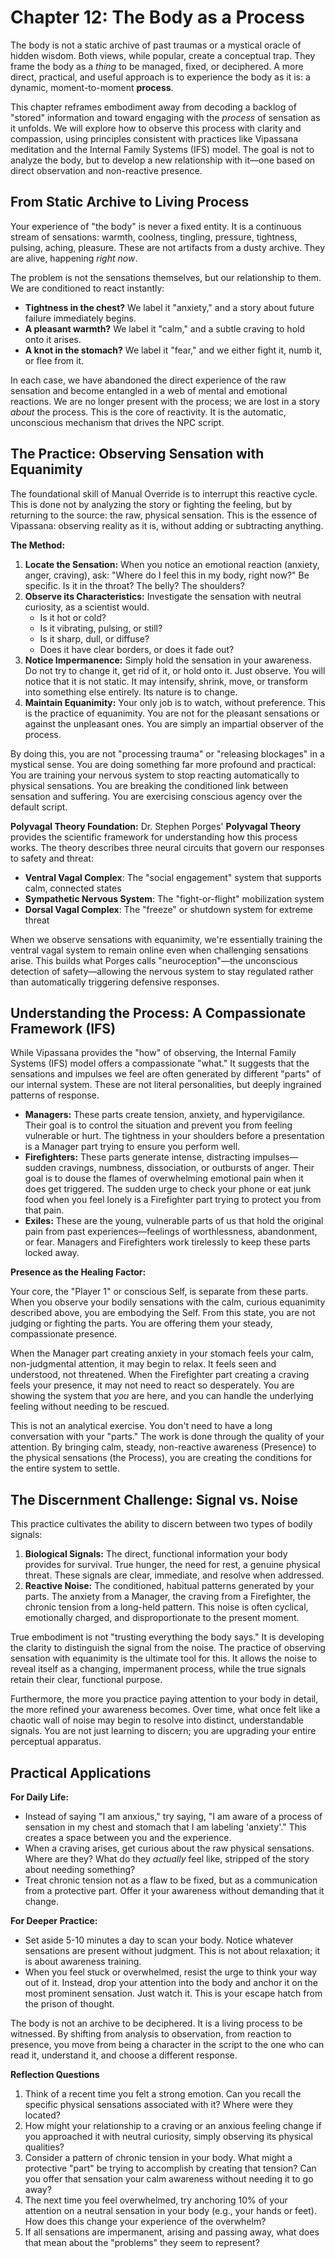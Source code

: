 # Chapter 12: The Body as a Process

The body is not a static archive of past traumas or a mystical oracle of hidden wisdom. Both views, while popular, create a conceptual trap. They frame the body as a *thing* to be managed, fixed, or deciphered. A more direct, practical, and useful approach is to experience the body as it is: a dynamic, moment-to-moment **process**.

This chapter reframes embodiment away from decoding a backlog of "stored" information and toward engaging with the *process* of sensation as it unfolds. We will explore how to observe this process with clarity and compassion, using principles consistent with practices like Vipassana meditation and the Internal Family Systems (IFS) model. The goal is not to analyze the body, but to develop a new relationship with it—one based on direct observation and non-reactive presence.

## From Static Archive to Living Process

Your experience of "the body" is never a fixed entity. It is a continuous stream of sensations: warmth, coolness, tingling, pressure, tightness, pulsing, aching, pleasure. These are not artifacts from a dusty archive. They are alive, happening *right now*.

The problem is not the sensations themselves, but our relationship to them. We are conditioned to react instantly:
- **Tightness in the chest?** We label it "anxiety," and a story about future failure immediately begins.
- **A pleasant warmth?** We label it "calm," and a subtle craving to hold onto it arises.
- **A knot in the stomach?** We label it "fear," and we either fight it, numb it, or flee from it.

In each case, we have abandoned the direct experience of the raw sensation and become entangled in a web of mental and emotional reactions. We are no longer present with the process; we are lost in a story *about* the process. This is the core of reactivity. It is the automatic, unconscious mechanism that drives the NPC script.

## The Practice: Observing Sensation with Equanimity

The foundational skill of Manual Override is to interrupt this reactive cycle. This is done not by analyzing the story or fighting the feeling, but by returning to the source: the raw, physical sensation. This is the essence of Vipassana: observing reality as it is, without adding or subtracting anything.

**The Method:**

1.  **Locate the Sensation:** When you notice an emotional reaction (anxiety, anger, craving), ask: "Where do I feel this in my body, right now?" Be specific. Is it in the throat? The belly? The shoulders?
2.  **Observe its Characteristics:** Investigate the sensation with neutral curiosity, as a scientist would.
    - Is it hot or cold?
    - Is it vibrating, pulsing, or still?
    - Is it sharp, dull, or diffuse?
    - Does it have clear borders, or does it fade out?
3.  **Notice Impermanence:** Simply hold the sensation in your awareness. Do not try to change it, get rid of it, or hold onto it. Just observe. You will notice that it is not static. It may intensify, shrink, move, or transform into something else entirely. Its nature is to change.
4.  **Maintain Equanimity:** Your only job is to watch, without preference. This is the practice of equanimity. You are not for the pleasant sensations or against the unpleasant ones. You are simply an impartial observer of the process.

By doing this, you are not "processing trauma" or "releasing blockages" in a mystical sense. You are doing something far more profound and practical: You are training your nervous system to stop reacting automatically to physical sensations. You are breaking the conditioned link between sensation and suffering. You are exercising conscious agency over the default script.

**Polyvagal Theory Foundation:**
Dr. Stephen Porges' **Polyvagal Theory** provides the scientific framework for understanding how this process works. The theory describes three neural circuits that govern our responses to safety and threat:
- **Ventral Vagal Complex**: The "social engagement" system that supports calm, connected states
- **Sympathetic Nervous System**: The "fight-or-flight" mobilization system
- **Dorsal Vagal Complex**: The "freeze" or shutdown system for extreme threat

When we observe sensations with equanimity, we're essentially training the ventral vagal system to remain online even when challenging sensations arise. This builds what Porges calls "neuroception"—the unconscious detection of safety—allowing the nervous system to stay regulated rather than automatically triggering defensive responses.

## Understanding the Process: A Compassionate Framework (IFS)

While Vipassana provides the "how" of observing, the Internal Family Systems (IFS) model offers a compassionate "what." It suggests that the sensations and impulses we feel are often generated by different "parts" of our internal system. These are not literal personalities, but deeply ingrained patterns of response.

-   **Managers:** These parts create tension, anxiety, and hypervigilance. Their goal is to control the situation and prevent you from feeling vulnerable or hurt. The tightness in your shoulders before a presentation is a Manager part trying to ensure you perform well.
-   **Firefighters:** These parts generate intense, distracting impulses—sudden cravings, numbness, dissociation, or outbursts of anger. Their goal is to douse the flames of overwhelming emotional pain when it does get triggered. The sudden urge to check your phone or eat junk food when you feel lonely is a Firefighter part trying to protect you from that pain.
-   **Exiles:** These are the young, vulnerable parts of us that hold the original pain from past experiences—feelings of worthlessness, abandonment, or fear. Managers and Firefighters work tirelessly to keep these parts locked away.

**Presence as the Healing Factor:**

Your core, the "Player 1" or conscious Self, is separate from these parts. When you observe your bodily sensations with the calm, curious equanimity described above, you are embodying the Self. From this state, you are not judging or fighting the parts. You are offering them your steady, compassionate presence.

When the Manager part creating anxiety in your stomach feels your calm, non-judgmental attention, it may begin to relax. It feels seen and understood, not threatened. When the Firefighter part creating a craving feels your presence, it may not need to react so desperately. You are showing the system that *you* are here, and you can handle the underlying feeling without needing to be rescued.

This is not an analytical exercise. You don't need to have a long conversation with your "parts." The work is done through the quality of your attention. By bringing calm, steady, non-reactive awareness (Presence) to the physical sensations (the Process), you are creating the conditions for the entire system to settle.

## The Discernment Challenge: Signal vs. Noise

This practice cultivates the ability to discern between two types of bodily signals:

1.  **Biological Signals:** The direct, functional information your body provides for survival. True hunger, the need for rest, a genuine physical threat. These signals are clear, immediate, and resolve when addressed.
2.  **Reactive Noise:** The conditioned, habitual patterns generated by your parts. The anxiety from a Manager, the craving from a Firefighter, the chronic tension from a long-held pattern. This noise is often cyclical, emotionally charged, and disproportionate to the present moment.

True embodiment is not "trusting everything the body says." It is developing the clarity to distinguish the signal from the noise. The practice of observing sensation with equanimity is the ultimate tool for this. It allows the noise to reveal itself as a changing, impermanent process, while the true signals retain their clear, functional purpose.

Furthermore, the more you practice paying attention to your body in detail, the more refined your awareness becomes. Over time, what once felt like a chaotic wall of noise may begin to resolve into distinct, understandable signals. You are not just learning to discern; you are upgrading your entire perceptual apparatus.

## Practical Applications

**For Daily Life:**
-   Instead of saying "I am anxious," try saying, "I am aware of a process of sensation in my chest and stomach that I am labeling 'anxiety'." This creates a space between you and the experience.
-   When a craving arises, get curious about the raw physical sensations. Where are they? What do they *actually* feel like, stripped of the story about needing something?
-   Treat chronic tension not as a flaw to be fixed, but as a communication from a protective part. Offer it your awareness without demanding that it change.

**For Deeper Practice:**
-   Set aside 5-10 minutes a day to scan your body. Notice whatever sensations are present without judgment. This is not about relaxation; it is about awareness training.
-   When you feel stuck or overwhelmed, resist the urge to think your way out of it. Instead, drop your attention into the body and anchor it on the most prominent sensation. Just watch it. This is your escape hatch from the prison of thought.

The body is not an archive to be deciphered. It is a living process to be witnessed. By shifting from analysis to observation, from reaction to presence, you move from being a character in the script to the one who can read it, understand it, and choose a different response.

**Reflection Questions**

1.  Think of a recent time you felt a strong emotion. Can you recall the specific physical sensations associated with it? Where were they located?
2.  How might your relationship to a craving or an anxious feeling change if you approached it with neutral curiosity, simply observing its physical qualities?
3.  Consider a pattern of chronic tension in your body. What might a protective "part" be trying to accomplish by creating that tension? Can you offer that sensation your calm awareness without needing it to go away?
4.  The next time you feel overwhelmed, try anchoring 10% of your attention on a neutral sensation in your body (e.g., your hands or feet). How does this change your experience of the overwhelm?
5.  If all sensations are impermanent, arising and passing away, what does that mean about the "problems" they seem to represent?

